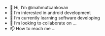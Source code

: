 - 👋 Hi, I’m @mahmutcankovan
- 👀 I’m interested in android development
- 🌱 I’m currently learning software developing
- 💞️ I’m looking to collaborate on ...
- 📫 How to reach me ...

<!---
mahmutcankovan/mahmutcankovan is a ✨ special ✨ repository because its `README.md` (this file) appears on your GitHub profile.
You can click the Preview link to take a look at your changes.
--->
